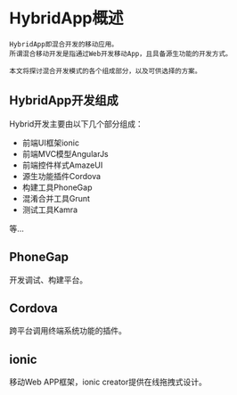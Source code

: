 # HybridApp概述

```
HybridApp即混合开发的移动应用。
所谓混合移动开发是指通过Web开发移动App，且具备源生功能的开发方式。

本文将探讨混合开发模式的各个组成部分，以及可供选择的方案。
```

## HybridApp开发组成

Hybrid开发主要由以下几个部分组成：

- 前端UI框架ionic
- 前端MVC模型AngularJs
- 前端控件样式AmazeUI 
- 源生功能插件Cordova
- 构建工具PhoneGap
- 混淆合并工具Grunt
- 测试工具Kamra

等...

## PhoneGap

开发调试、构建平台。

## Cordova

跨平台调用终端系统功能的插件。

## ionic

移动Web APP框架，ionic creator提供在线拖拽式设计。
